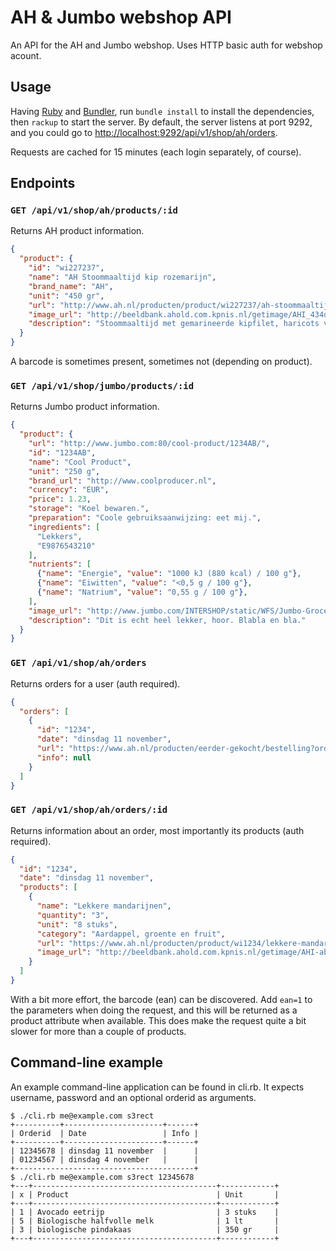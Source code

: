 AH & Jumbo webshop API
======================

An API for the AH and Jumbo webshop. Uses HTTP basic auth for webshop acount.


Usage
-----

Having [Ruby](http://ruby-lang.org/) and [Bundler](http://bundler.io),
run `bundle install` to install the dependencies, then `rackup` to start
the server. By default, the server listens at port 9292, and you could
go to [http://localhost:9292/api/v1/shop/ah/orders](http://localhost:9292/api/v1/shop/ah/orders).

Requests are cached for 15 minutes (each login separately, of course).


Endpoints
---------

### `GET /api/v1/shop/ah/products/:id`

Returns AH product information.

```json
{
  "product": {
    "id": "wi227237",
    "name": "AH Stoommaaltijd kip rozemarijn",
    "brand_name": "AH",
    "unit": "450 gr",
    "url": "http://www.ah.nl/producten/product/wi227237/ah-stoommaaltijd-kip-rozemarijn",
    "image_url": "http://beeldbank.ahold.com.kpnis.nl/getimage/AHI_434d50313631343639?dRevLabel=1&Rendition=200x200_JPG",
    "description": "Stoommaaltijd met gemarineerde kipfilet, haricots verts en gemarineerde aardappel in schil. Inhoud: haricots verts, gemarineerde aardappel in schil, gemarineerde kipfilet, spekreepjes, kruidenboter en rozemarijn.Lekkere kruidenboter maakt deze stoommaaltijd compleet.Met lekkere knapperige haricots vertsAllergenen: bevat lactose, melkeiwit, tarwegluten. Gemaakt in een bedrijf waar ook pinda's en noten worden verwerkt. De kwaliteit is tot 1 dag na afleveren gegarandeerd."
  }
}
```

A barcode is sometimes present, sometimes not (depending on product).

### `GET /api/v1/shop/jumbo/products/:id`

Returns Jumbo product information.

```json
{
  "product": {
    "url": "http://www.jumbo.com:80/cool-product/1234AB/",
    "id": "1234AB",
    "name": "Cool Product",
    "unit": "250 g",
    "brand_url": "http://www.coolproducer.nl",
    "currency": "EUR",
    "price": 1.23,
    "storage": "Koel bewaren.",
    "preparation": "Coole gebruiksaanwijzing: eet mij.",
    "ingredients": [
      "Lekkers",
      "E9876543210"
    ],
    "nutrients": [
      {"name": "Energie", "value": "1000 kJ (880 kcal) / 100 g"},
      {"name": "Eiwitten", "value": "<0,5 g / 100 g"},
      {"name": "Natrium", "value": "0,55 g / 100 g"},
    ],
    "image_url": "http://www.jumbo.com/INTERSHOP/static/WFS/Jumbo-Grocery-Site/-/Jumbo-Grocery/nl_NL/product_images/1234AB-1_360x360.png",
    "description": "Dit is echt heel lekker, hoor. Blabla en bla."
  }
}
```

### `GET /api/v1/shop/ah/orders`

Returns orders for a user (auth required).

```json
{
  "orders": [
    {
      "id": "1234",
      "date": "dinsdag 11 november",
      "url": "https://www.ah.nl/producten/eerder-gekocht/bestelling?orderno=1234",
      "info": null
    }
  ]
}
```

### `GET /api/v1/shop/ah/orders/:id`

Returns information about an order, most importantly its products (auth required).

```json
{
  "id": "1234",
  "date": "dinsdag 11 november",
  "products": [
    {
      "name": "Lekkere mandarijnen",
      "quantity": "3",
      "unit": "8 stuks",
      "category": "Aardappel, groente en fruit",
      "url": "https://www.ah.nl/producten/product/wi1234/lekkere-mandarijnen",
      "image_url": "http://beeldbank.ahold.com.kpnis.nl/getimage/AHI-abcdef?dRevLabel=1&Rendition=200x200.JPG"
    }
  ]
}
```

With a bit more effort, the barcode (ean) can be discovered. Add `ean=1` to the
parameters when doing the request, and this will be returned as a product
attribute when available. This does make the request quite a bit slower for
more than a couple of products.


Command-line example
--------------------

An example command-line application can be found in cli.rb. It expects
username, password and an optional orderid as arguments.

```
$ ./cli.rb me@example.com s3rect
+----------+----------------------+------+
| Orderid  | Date                 | Info |
+----------+----------------------+------+
| 12345678 | dinsdag 11 november  |      |
| 01234567 | dinsdag 4 november   |      |
+----------------------------------------+
$ ./cli.rb me@example.com s3rect 12345678
+---+-----------------------------------------+------------+
| x | Product                                 | Unit       |
+---+-----------------------------------------+------------+
| 1 | Avocado eetrijp                         | 3 stuks    |
| 5 | Biologische halfvolle melk              | 1 lt       |
| 3 | biologische pindakaas                   | 350 gr     |
+---+-----------------------------------------+------------+
```

